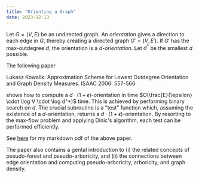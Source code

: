 ```yaml
---
title: "Orienting a Graph"
date: 2023-12-13
---
```


Let $G = (V, E)$ be an undirected graph. An *orientation* gives a direction to each edge in $G$, thereby creating a directed graph $G' = (V, E')$. If $G'$ has the max-outdegree $d$, the orientation is a $d$-*orientation*. Let $d^*$ be the smallest $d$ possible. 

The following paper 

Lukasz Kowalik: Approximation Scheme for Lowest Outdegree Orientation and Graph Density Measures. ISAAC 2006: 557-566

shows how to compute a $d \cdot (1 + \epsilon)$-orientation in time $O(\frac{E}{\epsilon} \cdot \log V \cdot \log d^*)$ time. This is achieved by performing binary search on $d$. The crucial subroutine is a "test" function which, assuming the existence of a $d$-orientation, returns a $d \cdot (1+\epsilon)$-orientation. By resorting to the max-flow problem and applying Dinic's algorithm, each test can be performed efficiently. 

See [here](https://cstaoyf.github.io/my-blog/pdf/k06-orient.pdf) for my markdown pdf of the above paper. 

The paper also contains a gental introduction to (i) the related concepts of pseudo-forest and pseudo-arboricity, and (ii) the connections between edge orientation and computing pseudo-arboricity, arboricity, and graph density.
